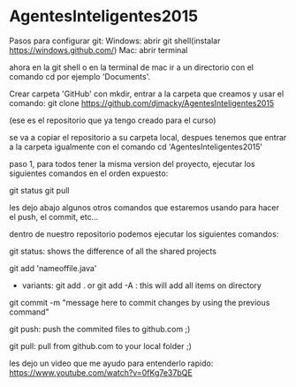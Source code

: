 # AgentesInteligentes2015

Pasos para configurar git:
Windows: abrir git shell(instalar https://windows.github.com/)
Mac: abrir terminal

ahora en la git shell o en la terminal de mac ir a un directorio con el comando cd
por ejemplo 'Documents'.

Crear carpeta 'GitHub' con mkdir, entrar a la carpeta que creamos y usar el comando:
git clone https://github.com/djmacky/AgentesInteligentes2015

(ese es el repositorio que ya tengo creado para el curso)

se va a copiar el repositorio a su carpeta local, despues tenemos que entrar a la carpeta
igualmente con el comando cd 'AgentesInteligentes2015'

paso 1, para todos tener la misma version del proyecto, 
ejecutar los siguientes comandos en el orden expuesto:

git status 
git pull

les dejo abajo algunos otros comandos que estaremos usando para hacer el push, el commit, etc...

dentro de nuestro repositorio podemos ejecutar los siguientes comandos:

git status: shows the difference of all the shared projects 

git add 'nameoffile.java'
 - variants: git add . or git add -A : this will add all items on directory 

git commit -m "message here to commit changes by using the previous command"

git push: push the commited files to github.com ;)

git pull: pull from github.com to your local folder ;)

les dejo un video que me ayudo para entenderlo rapido: https://www.youtube.com/watch?v=0fKg7e37bQE
